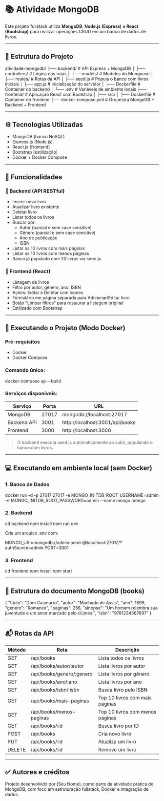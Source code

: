 # 📚 Atividade MongoDB

Este projeto fullstack utiliza **MongoDB**, **Node.js (Express)** e **React (Bootstrap)** para realizar operações CRUD em um banco de dados de livros.

---

## 🧱 Estrutura do Projeto

atividade-mongodb/
├── backend/         # API Express + MongoDB
│   ├── controllers/ # Lógica das rotas
│   ├── models/      # Modelos do Mongoose
│   ├── routes/      # Rotas da API
│   ├── seed.js      # Popula o banco com livros iniciais
│   ├── app.js       # Inicialização do servidor
│   ├── Dockerfile   # Container do backend
│   └── .env         # Variáveis de ambiente locais
├── frontend/        # Aplicação React com Bootstrap
│   ├── src/
│   ├── Dockerfile   # Container do frontend
├── docker-compose.yml # Orquestra MongoDB + Backend + Frontend

---

## ⚙️ Tecnologias Utilizadas

- MongoDB (banco NoSQL)
- Express.js (Node.js)
- React.js (frontend)
- Bootstrap (estilização)
- Docker + Docker Compose

---

## 🧪 Funcionalidades

### 📁 Backend (API RESTful)

- Inserir novo livro
- Atualizar livro existente
- Deletar livro
- Listar todos os livros
- Buscar por:
  - Autor (parcial e sem case sensitive)
  - Gênero (parcial e sem case sensitive)
  - Ano de publicação
  - ISBN
- Listar os 10 livros com mais páginas
- Listar os 10 livros com menos páginas
- Banco já populado com 20 livros via seed.js

### 🎨 Frontend (React)

- Listagem de livros
- Filtro por autor, gênero, ano, ISBN
- Ações: Editar e Deletar com ícones
- Formulário em página separada para Adicionar/Editar livro
- Botão "Limpar filtros" para restaurar a listagem original
- Estilizado com Bootstrap

---

## 🚀 Executando o Projeto (Modo Docker)

### Pré-requisitos

- Docker
- Docker Compose

### Comando único:

docker-compose up --build

### Serviços disponíveis:

| Serviço     | Porta | URL                             |
|-------------|-------|----------------------------------|
| MongoDB     | 27017 | mongodb://localhost:27017       |
| Backend API | 3001  | http://localhost:3001/api/books |
| Frontend    | 3000  | http://localhost:3000           |

> O backend executa seed.js automaticamente ao subir, populando o banco com livros.

---

## 💻 Executando em ambiente local (sem Docker)

### 1. Banco de Dados

docker run -d -p 27017:27017   -e MONGO_INITDB_ROOT_USERNAME=admin   -e MONGO_INITDB_ROOT_PASSWORD=admin   --name mongo mongo

### 2. Backend

cd backend
npm install
npm run dev

Crie um arquivo .env com:

MONGO_URI=mongodb://admin:admin@localhost:27017/?authSource=admin
PORT=3001

### 3. Frontend

cd frontend
npm install
npm start

---

## 🧾 Estrutura do documento MongoDB (books)

{
  "titulo": "Dom Casmurro",
  "autor": "Machado de Assis",
  "ano": 1899,
  "genero": "Romance",
  "paginas": 256,
  "sinopse": "Um homem relembra sua juventude e um amor marcado pelo ciúmes.",
  "isbn": "9781234567897"
}

---

## 📬 Rotas da API

| Método | Rota                         | Descrição                          |
|--------|------------------------------|------------------------------------|
| GET    | /api/books                   | Lista todos os livros              |
| GET    | /api/books/autor/:autor      | Lista livros por autor             |
| GET    | /api/books/genero/:genero    | Lista livros por gênero            |
| GET    | /api/books/ano/:ano          | Lista livros por ano               |
| GET    | /api/books/isbn/:isbn        | Busca livro pelo ISBN              |
| GET    | /api/books/mais-paginas      | Top 10 livros com mais páginas     |
| GET    | /api/books/menos-paginas     | Top 10 livros com menos páginas    |
| GET    | /api/books/:id               | Busca livro por ID                 |
| POST   | /api/books                   | Cria novo livro                    |
| PUT    | /api/books/:id               | Atualiza um livro                  |
| DELETE | /api/books/:id               | Remove um livro                    |

---

## ✅ Autores e créditos

Projeto desenvolvido por [Seu Nome], como parte da atividade prática de MongoDB, com foco em estruturação fullstack, Docker e integração de dados.